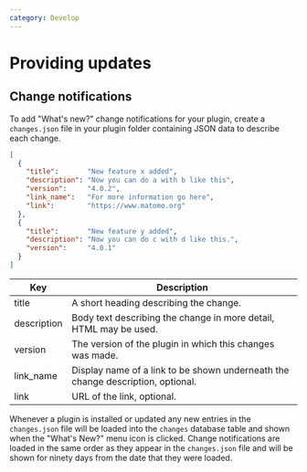 ```yaml
---
category: Develop
---
```

# Providing updates


## Change notifications

To add "What's new?" change notifications for your plugin, create a `changes.json` file in your plugin folder containing JSON data to describe each change.   

```json
[
  {
    "title":       "New feature x added",
    "description": "Now you can do a with b like this",
    "version":     "4.0.2",
    "link_name":   "For more information go here",
    "link":        "https://www.matomo.org"
  },
  {
    "title":       "New feature y added",
    "description": "Now you can do c with d like this.",
    "version":     "4.0.1"
  }
]
```

| Key         | Description |
| ----------- | ----------- |
| title       | A short heading describing the change. | 
| description | Body text describing the change in more detail, HTML may be used. | 
| version     | The version of the plugin in which this changes was made. |
| link_name   | Display name of a link to be shown underneath the change description, optional. |
| link        | URL of the link, optional. |

Whenever a plugin is installed or updated any new entries in the `changes.json` file will be loaded into the `changes` database
table and shown when the "What's New?" menu icon is clicked. Change notifications are loaded in the same order as they appear in
the `changes.json` file and will be shown for ninety days from the date that they were loaded. 
